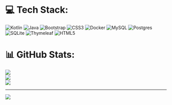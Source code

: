 
# 💻 Tech Stack:
![Kotlin](https://img.shields.io/badge/kotlin-%237F52FF.svg?style=for-the-badge&logo=kotlin&logoColor=white) ![Java](https://img.shields.io/badge/java-%23ED8B00.svg?style=for-the-badge&logo=openjdk&logoColor=white) ![Bootstrap](https://img.shields.io/badge/bootstrap-%238511FA.svg?style=for-the-badge&logo=bootstrap&logoColor=white) ![CSS3](https://img.shields.io/badge/css3-%231572B6.svg?style=for-the-badge&logo=css3&logoColor=white) ![Docker](https://img.shields.io/badge/docker-%230db7ed.svg?style=for-the-badge&logo=docker&logoColor=white) ![MySQL](https://img.shields.io/badge/mysql-%2300000f.svg?style=for-the-badge&logo=mysql&logoColor=white) ![Postgres](https://img.shields.io/badge/postgres-%23316192.svg?style=for-the-badge&logo=postgresql&logoColor=white) ![SQLite](https://img.shields.io/badge/sqlite-%2307405e.svg?style=for-the-badge&logo=sqlite&logoColor=white) ![Thymeleaf](https://img.shields.io/badge/Thymeleaf-%23005C0F.svg?style=for-the-badge&logo=Thymeleaf&logoColor=white) ![HTML5](https://img.shields.io/badge/html5-%23E34F26.svg?style=for-the-badge&logo=html5&logoColor=white)
# 📊 GitHub Stats:
![](https://github-readme-stats.vercel.app/api?username=alurod1862&theme=radical&hide_border=false&include_all_commits=false&count_private=false)<br/>
![](https://github-readme-streak-stats.herokuapp.com/?user=alurod1862&theme=radical&hide_border=false)<br/>
![](https://github-readme-stats.vercel.app/api/top-langs/?username=alurod1862&theme=radical&hide_border=false&include_all_commits=false&count_private=false&layout=compact)

---
[![](https://visitcount.itsvg.in/api?id=alurod1862&icon=0&color=1)](https://visitcount.itsvg.in)

<!-- Proudly created with GPRM ( https://gprm.itsvg.in ) -->
